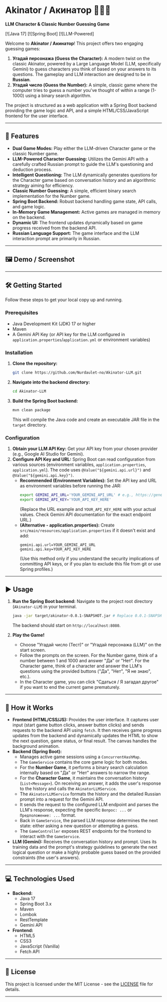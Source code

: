 # Akinator / Акинатор 🧞‍♂️🔢

**LLM Character & Classic Number Guessing Game**

[![Java 17]
[![Spring Boot]
[![LLM-Powered]

Welcome to **Akinator / Акинатор**! This project offers two engaging guessing games:

1.  **Угадай персонажа (Guess the Character):** A modern twist on the classic Akinator, powered by a Large Language Model (LLM, specifically Gemini) to guess characters you think of based on your answers to its questions. The gameplay and LLM interaction are designed to be in **Russian**.
2.  **Угадай число (Guess the Number):** A simple, classic game where the computer tries to guess a number you've thought of within a range (1-1000) using a binary search algorithm.

The project is structured as a web application with a Spring Boot backend providing the game logic and API, and a simple HTML/CSS/JavaScript frontend for the user interface.

---

## 🌟 Features

*   **Dual Game Modes:** Play either the LLM-driven Character game or the classic Number game.
*   **LLM-Powered Character Guessing:** Utilizes the Gemini API with a carefully crafted Russian prompt to guide the LLM's questioning and deduction process.
*   **Intelligent Questioning:** The LLM dynamically generates questions for the Character game based on conversation history and an algorithmic strategy aiming for efficiency.
*   **Classic Number Guessing:** A simple, efficient binary search implementation for the Number game.
*   **Spring Boot Backend:** Robust backend handling game state, API calls, and game logic.
*   **In-Memory Game Management:** Active games are managed in memory on the backend.
*   **Dynamic UI:** The frontend updates dynamically based on game progress received from the backend API.
*   **Russian Language Support:** The game interface and the LLM interaction prompt are primarily in Russian.

---

## 🖼️ Demo / Screenshot




---

## 🛠️ Getting Started

Follow these steps to get your local copy up and running.

### Prerequisites

*   Java Development Kit (JDK) 17 or higher
*   Maven
*   A Gemini API Key (or API key for the LLM configured in `application.properties`/`application.yml` or environment variables)

### Installation

1.  **Clone the repository:**
    ```bash
    git clone https://github.com/Nurdaulet-no/Akinator-LLM.git
    ```
2.  **Navigate into the backend directory:**
    ```bash
    cd Akinator-LLM
    ```
3.  **Build the Spring Boot backend:**
    ```bash
    mvn clean package
    ```
    This will compile the Java code and create an executable JAR file in the `target` directory.

### Configuration

1.  **Obtain your LLM API Key:** Get your API key from your chosen provider (e.g., Google AI Studio for Gemini).
2.  **Configure API Key and URL:** Spring Boot can read configuration from various sources (environment variables, `application.properties`, `application.yml`). The code uses `@Value("${gemini.api.url}")` and `@Value("${gemini.api.key}")`.
    *   **Recommended (Environment Variables):** Set the API key and URL as environment variables before running the JAR:
        ```bash
        export GEMINI_API_URL='YOUR_GEMINI_API_URL' # e.g., https://generativelanguage.googleapis.com/v1beta/models/gemini-pro:generateContent?key=
        export GEMINI_API_KEY='YOUR_API_KEY_HERE'
        ```
        (Replace the URL example and `YOUR_API_KEY_HERE` with your actual values. Check Gemini API documentation for the exact endpoint URL.)
    *   **(Alternative - application.properties):** Create `src/main/resources/application.properties` if it doesn't exist and add:
        ```properties
        gemini.api.url=YOUR_GEMINI_API_URL
        gemini.api.key=YOUR_API_KEY_HERE
        ```
        (Use this method only if you understand the security implications of committing API keys, or if you plan to exclude this file from git or use Spring profiles.)

---

## ▶️ Usage

1.  **Run the Spring Boot backend:**
    Navigate to the project root directory (`Akinator-LLM`) in your terminal.
    ```bash
    java -jar target/akinator-0.0.1-SNAPSHOT.jar # Replace 0.0.1-SNAPSHOT with the actual version if different
    ```
    The backend should start on `http://localhost:8080`.


2.  **Play the Game!**
    *   Choose "Угадай число (Тест)" or "Угадай персонажа (LLM)" on the start screen.
    *   Follow the prompts on the screen. For the Number game, think of a number between 1 and 1000 and answer "Да" or "Нет". For the Character game, think of a character and answer the LLM's questions using the provided buttons ("Да", "Нет", "Я не знаю", etc.).
    *   In the Character game, you can click "Сдаться / Я загадал другое" if you want to end the current game prematurely.

---

## 🤔 How it Works

*   **Frontend (HTML/CSS/JS):** Provides the user interface. It captures user input (start game button clicks, answer button clicks) and sends requests to the backend API using `fetch`. It then receives game progress updates from the backend and dynamically updates the HTML to show the next question, game status, or final result. The canvas handles the background animation.
*   **Backend (Spring Boot):**
    *   Manages active game sessions using a `ConcurrentHashMap`.
    *   The `GameService` contains the core game logic for both modes.
    *   For the **Number Game**, it performs a binary search calculation internally based on "Да" or "Нет" answers to narrow the range.
    *   For the **Character Game**, it maintains the conversation history (`List<Message>`). On receiving an answer, it adds the user's response to the history and calls the `AkinatorLLMService`.
    *   The `AkinatorLLMService` formats the history and the detailed Russian prompt into a request for the Gemini API.
    *   It sends the request to the configured LLM endpoint and parses the LLM's response, expecting the specific `Вопрос: ...` or `Предположение: ...` format.
    *   Back in `GameService`, the parsed LLM response determines the next state: either asking a new question or attempting a guess.
    *   The `GameController` exposes REST endpoints for the frontend to interact with the `GameService`.
*   **LLM (Gemini):** Receives the conversation history and prompt. Uses its training data and the prompt's strategy guidelines to generate the next logical question or make a highly probable guess based on the provided constraints (the user's answers).

---

## 💻 Technologies Used

*   **Backend:**
    *   Java 17
    *   Spring Boot 3.x
    *   Maven
    *   Lombok
    *   RestTemplate
    *   Gemini API
*   **Frontend:**
    *   HTML5
    *   CSS3
    *   JavaScript (Vanilla)
    *   Fetch API

---

## 📄 License

This project is licensed under the MIT License - see the [LICENSE](https://github.com/Nurdaulet-no/Akinator-LLM/blob/main/LICENCE) file for details.

---